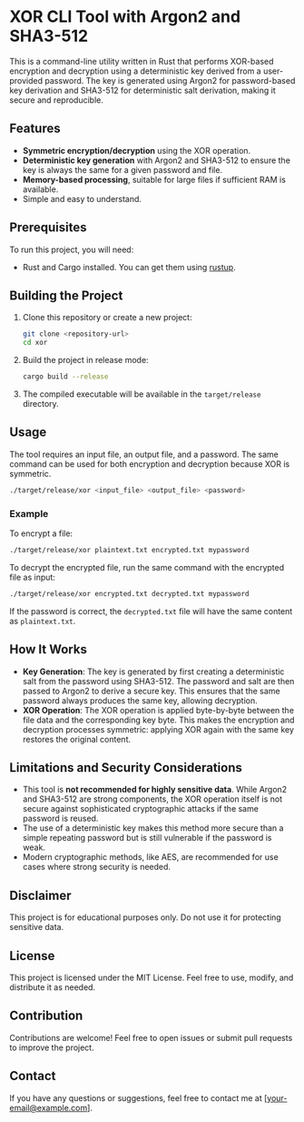 # XOR CLI Tool with Argon2 and SHA3-512

This is a command-line utility written in Rust that performs XOR-based encryption and decryption using a deterministic key derived from a user-provided password. The key is generated using Argon2 for password-based key derivation and SHA3-512 for deterministic salt derivation, making it secure and reproducible.

## Features

- **Symmetric encryption/decryption** using the XOR operation.
- **Deterministic key generation** with Argon2 and SHA3-512 to ensure the key is always the same for a given password and file.
- **Memory-based processing**, suitable for large files if sufficient RAM is available.
- Simple and easy to understand.

## Prerequisites

To run this project, you will need:

- Rust and Cargo installed. You can get them using [rustup](https://rustup.rs/).

## Building the Project

1. Clone this repository or create a new project:
   
   ```bash
   git clone <repository-url>
   cd xor
   ```

2. Build the project in release mode:
   
   ```bash
   cargo build --release
   ```

3. The compiled executable will be available in the `target/release` directory.

## Usage

The tool requires an input file, an output file, and a password. The same command can be used for both encryption and decryption because XOR is symmetric.

```bash
./target/release/xor <input_file> <output_file> <password>
```

### Example

To encrypt a file:

```bash
./target/release/xor plaintext.txt encrypted.txt mypassword
```

To decrypt the encrypted file, run the same command with the encrypted file as input:

```bash
./target/release/xor encrypted.txt decrypted.txt mypassword
```

If the password is correct, the `decrypted.txt` file will have the same content as `plaintext.txt`.

## How It Works

- **Key Generation**: The key is generated by first creating a deterministic salt from the password using SHA3-512. The password and salt are then passed to Argon2 to derive a secure key. This ensures that the same password always produces the same key, allowing decryption.
- **XOR Operation**: The XOR operation is applied byte-by-byte between the file data and the corresponding key byte. This makes the encryption and decryption processes symmetric: applying XOR again with the same key restores the original content.

## Limitations and Security Considerations

- This tool is **not recommended for highly sensitive data**. While Argon2 and SHA3-512 are strong components, the XOR operation itself is not secure against sophisticated cryptographic attacks if the same password is reused.
- The use of a deterministic key makes this method more secure than a simple repeating password but is still vulnerable if the password is weak.
- Modern cryptographic methods, like AES, are recommended for use cases where strong security is needed.

## Disclaimer

This project is for educational purposes only. Do not use it for protecting sensitive data.

## License

This project is licensed under the MIT License. Feel free to use, modify, and distribute it as needed.

## Contribution

Contributions are welcome! Feel free to open issues or submit pull requests to improve the project.

## Contact

If you have any questions or suggestions, feel free to contact me at [your-email@example.com].

